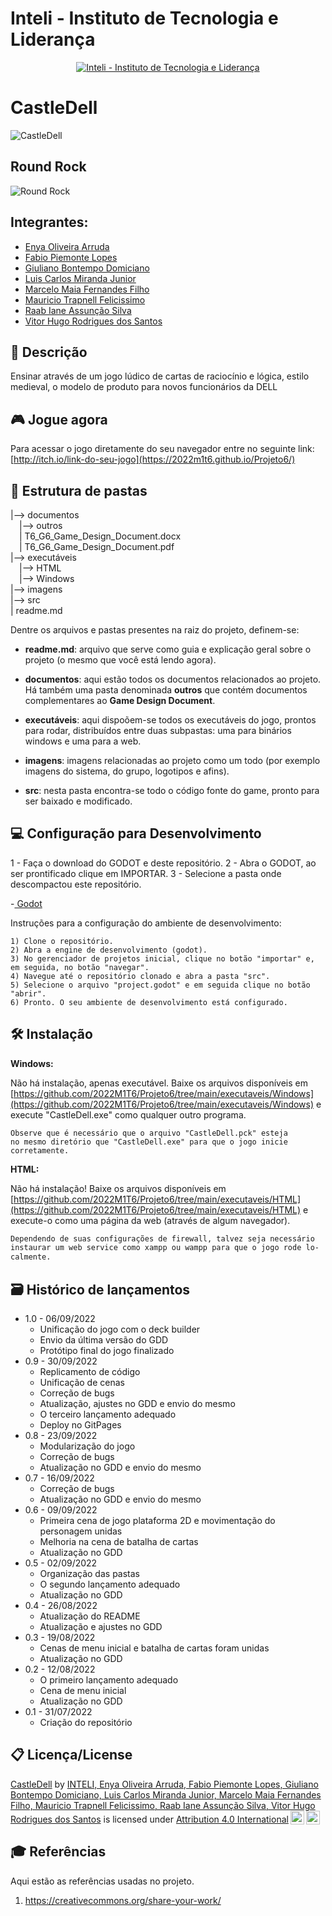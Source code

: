 # Inteli - Instituto de Tecnologia e Liderança 

<p align="center">
<a href= "https://www.inteli.edu.br/"><img src="https://www.inteli.edu.br/wp-content/uploads/2021/08/20172028/marca_1-2.png" alt="Inteli - Instituto de Tecnologia e Liderança" border="0"></a>
</p>

# CastleDell
<img src="https://user-images.githubusercontent.com/110630077/192343527-26b8b758-5689-4db3-9931-d19c1aab33ff.png" alt="CastleDell" border="0">

## Round Rock
<img src="https://user-images.githubusercontent.com/110630077/192342953-a32f3547-0c9b-4734-b3d9-a85f759b3b1e.png" alt="Round Rock" border="0">

## Integrantes:
- <a href="https://www.linkedin.com/in/enya-oliveira-636566240/">Enya Oliveira Arruda</a>
- <a href="https://www.linkedin.com/in/fabio-piemonte-823a65211/">Fabio Piemonte Lopes</a>
- <a href="https://www.linkedin.com/in/giuliano-bontempo-domiciano-5b5766212/">Giuliano Bontempo Domiciano</a>
- <a href="https://www.linkedin.com/in/luis-miranda-137566139/">Luis Carlos Miranda Junior</a>
- <a href="https://www.linkedin.com/in/marcelo-maia-b90b03231/">Marcelo Maia Fernandes Filho</a>
- <a href="https://www.linkedin.com/in/mauricio-felicissimo-475024240/">Mauricio Trapnell Felicissimo</a> 
- <a href="https://www.linkedin.com/in/raab-iane/">Raab Iane Assunção Silva</a>  
- <a href="https://www.linkedin.com/in/vitor-santos-851408196/">Vitor Hugo Rodrigues dos Santos</a>

## 📝 Descrição

Ensinar através de um jogo lúdico de cartas de raciocínio e lógica, estilo medieval, o modelo de produto para novos funcionários da DELL

## 🎮 Jogue agora

Para acessar o jogo diretamente do seu navegador entre no seguinte link: [http://itch.io/link-do-seu-jogo](https://2022m1t6.github.io/Projeto6/)

## 📁 Estrutura de pastas

|--> documentos<br>
  &emsp;|--> outros <br>
  &emsp;| T6_G6_Game_Design_Document.docx<br>
  &emsp;| T6_G6_Game_Design_Document.pdf<br>
|--> executáveis <br>
  &emsp;|--> HTML <br>
  &emsp;|--> Windows <br>
|--> imagens<br>
|--> src<br>
| readme.md<br>

Dentre os arquivos e pastas presentes na raiz do projeto, definem-se:

- <b>readme.md</b>: arquivo que serve como guia e explicação geral sobre o projeto (o mesmo que você está lendo agora).

- <b>documentos</b>: aqui estão todos os documentos relacionados ao projeto. Há também uma pasta denominada <b>outros</b> que contém documentos complementares ao <b>Game Design Document</b>.

- <b>executáveis</b>: aqui dispoõem-se todos os executáveis do jogo, prontos para rodar, distribuídos entre duas subpastas: uma para binários windows e uma para a web.

- <b>imagens</b>: imagens relacionadas ao projeto como um todo (por exemplo imagens do sistema, do grupo, logotipos e afins).

- <b>src</b>: nesta pasta encontra-se todo o código fonte do game, pronto para ser baixado e modificado.

## 💻 Configuração para Desenvolvimento

1 - Faça o download do GODOT e deste repositório.
2 - Abra o GODOT, ao ser prontificado clique em IMPORTAR.
3 - Selecione a pasta onde descompactou este repositório.

-<a href="https://godotengine.org/download"> Godot</a>

Instruções para a configuração do ambiente de desenvolvimento:
```
1) Clone o repositório.
2) Abra a engine de desenvolvimento (godot).
3) No gerenciador de projetos inicial, clique no botão "importar" e, em seguida, no botão "navegar".
4) Navegue até o repositório clonado e abra a pasta "src".
5) Selecione o arquivo "project.godot" e em seguida clique no botão "abrir".
6) Pronto. O seu ambiente de desenvolvimento está configurado.
```

## 🛠 Instalação

<b>Windows:</b>

Não há instalação, apenas executável. Baixe os arquivos disponíveis em [https://github.com/2022M1T6/Projeto6/tree/main/executaveis/Windows](https://github.com/2022M1T6/Projeto6/tree/main/executaveis/Windows) e execute "CastleDell.exe" como qualquer outro programa.

```
Observe que é necessário que o arquivo "CastleDell.pck" esteja
no mesmo diretório que "CastleDell.exe" para que o jogo inicie
corretamente.
```

<b>HTML:</b>

Não há instalação! Baixe os arquivos disponíveis em [https://github.com/2022M1T6/Projeto6/tree/main/executaveis/HTML](https://github.com/2022M1T6/Projeto6/tree/main/executaveis/HTML) e execute-o como uma página da web (através de algum navegador).

```sh
Dependendo de suas configurações de firewall, talvez seja necessário
instaurar um web service como xampp ou wampp para que o jogo rode lo-
calmente.
```

## 🗃 Histórico de lançamentos

* 1.0 - 06/09/2022
  * Unificação do jogo com o deck builder
  * Envio da última versão do GDD
  * Protótipo final do jogo finalizado
* 0.9 - 30/09/2022
  * Replicamento de código
  * Unificação de cenas
  * Correção de bugs
  * Atualização, ajustes no GDD e envio do mesmo
  * O terceiro lançamento adequado
  * Deploy no GitPages
* 0.8 - 23/09/2022
  * Modularização do jogo
  * Correção de bugs
  * Atualização no GDD e envio do mesmo
* 0.7 - 16/09/2022
  * Correção de bugs
  * Atualização no GDD e envio do mesmo
* 0.6 - 09/09/2022
  * Primeira cena de jogo plataforma 2D e movimentação do personagem unidas
  * Melhoria na cena de batalha de cartas
  * Atualização no GDD
* 0.5 - 02/09/2022
  * Organização das pastas
  * O segundo lançamento adequado
  * Atualização no GDD
* 0.4 - 26/08/2022
  * Atualização do README
  * Atualização e ajustes no GDD
* 0.3 - 19/08/2022
  * Cenas de menu inicial e batalha de cartas foram unidas
  * Atualização no GDD
* 0.2 - 12/08/2022
  * O primeiro lançamento adequado
  * Cena de menu inicial
  * Atualização no GDD
* 0.1 - 31/07/2022
  * Criação do repositório

## 📋 Licença/License

<p xmlns:cc="http://creativecommons.org/ns#" xmlns:dct="http://purl.org/dc/terms/"><a property="dct:title" rel="cc:attributionURL" href="https://github.com/2022M1T6/Projeto6">CastleDell</a> by <a rel="cc:attributionURL dct:creator" property="cc:attributionName" href="https://github.com/2022M1T6/Projeto6">INTELI, Enya Oliveira Arruda, Fabio Piemonte Lopes, Giuliano Bontempo Domiciano, Luis Carlos Miranda Junior, Marcelo Maia Fernandes Filho, Mauricio Trapnell Felicissimo, Raab Iane Assunção Silva, Vitor Hugo Rodrigues dos Santos</a> is licensed under <a href="http://creativecommons.org/licenses/by/4.0/?ref=chooser-v1" target="_blank" rel="license noopener noreferrer" style="display:inline-block;">Attribution 4.0 International<img style="height:22px!important;margin-left:3px;vertical-align:text-bottom;" src="https://mirrors.creativecommons.org/presskit/icons/cc.svg?ref=chooser-v1"><img style="height:22px!important;margin-left:3px;vertical-align:text-bottom;" src="https://mirrors.creativecommons.org/presskit/icons/by.svg?ref=chooser-v1"></a></p>

## 🎓 Referências

Aqui estão as referências usadas no projeto.

1. <https://creativecommons.org/share-your-work/>
